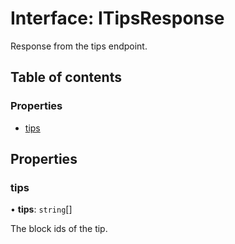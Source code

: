 # Interface: ITipsResponse

Response from the tips endpoint.

## Table of contents

### Properties

- [tips](ITipsResponse.md#tips)

## Properties

### tips

• **tips**: `string`[]

The block ids of the tip.

